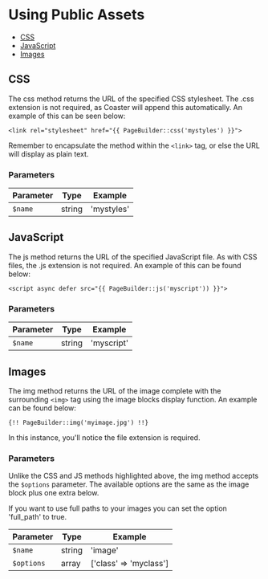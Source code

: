 # Using Public Assets
- [CSS](#css)
- [JavaScript](#javascript)
- [Images](#images)

## CSS

The css method returns the URL of the specified CSS stylesheet. The .css extension is not required, as Coaster will append this automatically. An example of this can be seen below:

`<link rel="stylesheet" href="{{ PageBuilder::css('mystyles') }}">`

Remember to encapsulate the method within the `<link>` tag, or else the URL will display as plain text.

### Parameters

| Parameter | Type    | Example             |
| --------- | ------- | ------------------- |
| `$name`   | string  | 'mystyles'          |

## JavaScript

The js method returns the URL of the specified JavaScript file. As with CSS files, the .js extension is not required. An example of this can be found below:

`<script async defer src="{{ PageBuilder::js('myscript')) }}">`

### Parameters

| Parameter | Type    | Example             |
| --------- | ------- | ------------------- |
| `$name`   | string  | 'myscript'          |

## Images

The img method returns the URL of the image complete with the surrounding `<img>` tag using the image blocks display function. An example can be found below:

`{!! PageBuilder::img('myimage.jpg') !!}`

In this instance, you'll notice the file extension is required.

### Parameters

Unlike the CSS and JS methods highlighted above, the img method accepts the `$options` parameter. The available options are the same as the image block plus one extra below.

If you want to use full paths to your images you can set the option 'full_path' to true.

| Parameter | Type    | Example                 |
| --------- | ------- | ----------------------- |
| `$name`   | string  | 'image'                 |
| `$options`| array   | ['class' => 'myclass']  |
